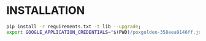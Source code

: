 # INSTALLATION
```bash
pip install -r requirements.txt -t lib --upgrade;
export GOOGLE_APPLICATION_CREDENTIALS="$(PWD)/poxgolden-358eea9146ff.json";
```
